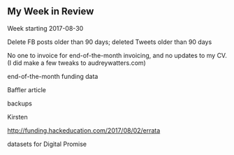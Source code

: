 ## My Week in Review

Week starting 2017-08-30

Delete FB posts older than 90 days; deleted Tweets older than 90 days

No one to invoice for end-of-the-month invoicing, and no updates to my CV. (I did make a few tweaks to audreywatters.com)

end-of-the-month funding data

Baffler article

backups

Kirsten

http://funding.hackeducation.com/2017/08/02/errata

datasets for Digital Promise
